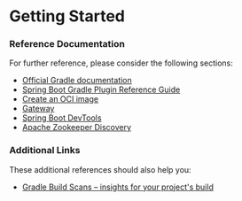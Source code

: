 # Getting Started

### Reference Documentation
For further reference, please consider the following sections:

* [Official Gradle documentation](https://docs.gradle.org)
* [Spring Boot Gradle Plugin Reference Guide](https://docs.spring.io/spring-boot/docs/3.2.1/gradle-plugin/reference/html/)
* [Create an OCI image](https://docs.spring.io/spring-boot/docs/3.2.1/gradle-plugin/reference/html/#build-image)
* [Gateway](https://docs.spring.io/spring-cloud-gateway/docs/current/reference/html/)
* [Spring Boot DevTools](https://docs.spring.io/spring-boot/docs/3.2.1/reference/htmlsingle/index.html#using.devtools)
* [Apache Zookeeper Discovery](https://docs.spring.io/spring-cloud-zookeeper/docs/current/reference/html/#spring-cloud-zookeeper-discovery)

### Additional Links
These additional references should also help you:

* [Gradle Build Scans – insights for your project's build](https://scans.gradle.com#gradle)

